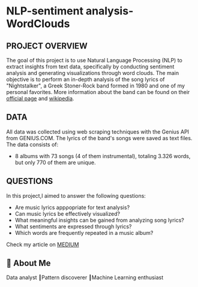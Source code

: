 
# NLP-sentiment analysis-WordClouds

## PROJECT OVERVIEW


The goal of this project is to use Natural Language Processing (NLP) to extract insights from text data, specifically by conducting sentiment analysis and generating visualizations through word clouds. The main objective is to perform an in-depth analysis of the song lyrics of "Nightstalker", a Greek Stoner-Rock band formed in 1980 and one of my personal favorites. More information about the band can be found on their [official page](https://nightstalkerband.com/) and [wikipedia](https://en.wikipedia.org/wiki/Night_Stalker).

## DATA

All data was collected using web scraping techniques with the Genius API from GENIUS.COM. The lyrics of the band's songs were saved as text files. The data consists of:

* 8 albums with 73 songs (4 of them instrumental), totaling 3.326 words, but only 770 of them are unique.

## QUESTIONS

In this project,I aimed to answer the following questions:

* Are music lyrics appροpriate for text analysis?
* Can music lyrics be effectively visualized?
* What meaningful insights can be gained from analyzing song lyrics?
* What sentiments are expressed through lyrics?
* Which words are frequently repeated in a music album?






Check my article on [MEDIUM](https://medium.com/@dimmakriss/natural-language-processing-and-sentiment-analysis-on-music-lyrics-7af53192945b)

## 🚀 About Me
Data analyst ┃Pattern discoverer ┃Machine Learning enthusiast

